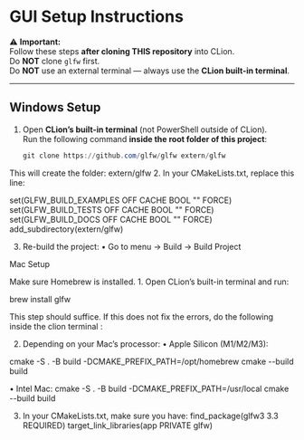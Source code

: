 # GUI Setup Instructions

⚠️ **Important:**  
Follow these steps **after cloning THIS repository** into CLion.  
Do **NOT** clone `glfw` first.  
Do **NOT** use an external terminal — always use the **CLion built-in terminal**.

---

## Windows Setup

1. Open **CLion’s built-in terminal** (not PowerShell outside of CLion).  
   Run the following command **inside the root folder of this project**:

   ```powershell
   git clone https://github.com/glfw/glfw extern/glfw

This will create the folder: extern/glfw
	2.	In your CMakeLists.txt, replace this line:

set(GLFW_BUILD_EXAMPLES OFF CACHE BOOL "" FORCE)
set(GLFW_BUILD_TESTS OFF CACHE BOOL "" FORCE)
set(GLFW_BUILD_DOCS OFF CACHE BOOL "" FORCE)
add_subdirectory(extern/glfw)

3.	Re-build the project:
	•	Go to menu → Build → Build Project

Mac Setup

Make sure Homebrew is installed.
	1.	Open CLion’s built-in terminal and run:

 brew install glfw

 This step should suffice. If this does not fix the errors, do the following inside the clion terminal :

 2.	Depending on your Mac’s processor:
	•	Apple Silicon (M1/M2/M3):

cmake -S . -B build -DCMAKE_PREFIX_PATH=/opt/homebrew
cmake --build build

•	Intel Mac:
cmake -S . -B build -DCMAKE_PREFIX_PATH=/usr/local
cmake --build build

3.	In your CMakeLists.txt, make sure you have:
find_package(glfw3 3.3 REQUIRED)
target_link_libraries(app PRIVATE glfw)

